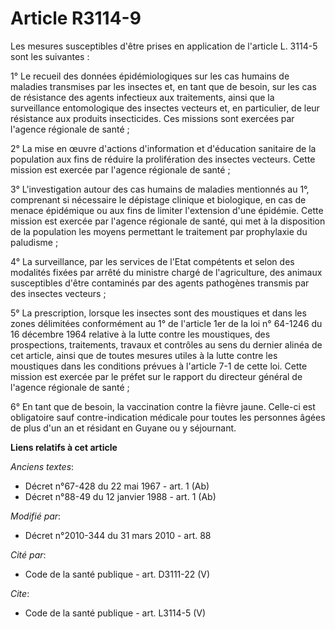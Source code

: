 # Article R3114-9

Les mesures susceptibles d'être prises en application de l'article L. 3114-5 sont les suivantes : 

1° Le recueil des données épidémiologiques sur les cas humains de maladies transmises par les insectes et, en tant que de
besoin, sur les cas de résistance des agents infectieux aux traitements, ainsi que la surveillance entomologique des insectes
vecteurs et, en particulier, de leur résistance aux produits insecticides. Ces missions sont exercées par l'agence régionale
de santé ; 

2° La mise en œuvre d'actions d'information et d'éducation sanitaire de la population aux fins de réduire la prolifération
des insectes vecteurs. Cette mission est exercée par l'agence régionale de santé ; 

3° L'investigation autour des cas humains de maladies mentionnés au 1°, comprenant si nécessaire le dépistage clinique et
biologique, en cas de menace épidémique ou aux fins de limiter l'extension d'une épidémie. Cette mission est exercée par
l'agence régionale de santé, qui met à la disposition de la population les moyens permettant le traitement par prophylaxie du
paludisme ; 

4° La surveillance, par les services de l'Etat compétents et selon des modalités fixées par arrêté du ministre chargé de
l'agriculture, des animaux susceptibles d'être contaminés par des agents pathogènes transmis par des insectes vecteurs ; 

5° La prescription, lorsque les insectes sont des moustiques et dans les zones délimitées conformément au 1° de l'article 1er
de la loi n° 64-1246 du 16 décembre 1964 relative à la lutte contre les moustiques, des prospections, traitements, travaux et
contrôles au sens du dernier alinéa de cet article, ainsi que de toutes mesures utiles à la lutte contre les moustiques dans
les conditions prévues à l'article 7-1 de cette loi. Cette mission est exercée par le préfet sur le rapport du directeur
général de l'agence régionale de santé ; 

6° En tant que de besoin, la vaccination contre la fièvre jaune. Celle-ci est obligatoire sauf contre-indication médicale
pour toutes les personnes âgées de plus d'un an et résidant en Guyane ou y séjournant.

**Liens relatifs à cet article**

_Anciens textes_:

  - Décret n°67-428 du 22 mai 1967 - art. 1 (Ab)
  - Décret n°88-49 du 12 janvier 1988 - art. 1 (Ab)

_Modifié par_:

  - Décret n°2010-344 du 31 mars 2010 - art. 88

_Cité par_:

  - Code de la santé publique - art. D3111-22 (V)

_Cite_:

  - Code de la santé publique - art. L3114-5 (V)
